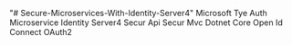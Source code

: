 "# Secure-Microservices-With-Identity-Server4" 
Microsoft Tye
Auth Microservice
Identity Server4
Secur Api
Secur Mvc
Dotnet Core
Open Id Connect
OAuth2
